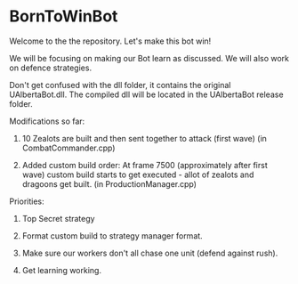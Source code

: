 BornToWinBot
============

Welcome to the the repository. Let's make this bot win!

We will be focusing on making our Bot learn as discussed. We will also work on defence strategies.

Don't get confused with the dll folder, it contains the original UAlbertaBot.dll. The compiled dll will be located in the UAlbertaBot release folder.

Modifications so far:

1) 10 Zealots are built and then sent together to attack (first wave) (in CombatCommander.cpp)

2) Added custom build order: At frame 7500 (approximately after first wave) custom build starts to get executed - allot of     zealots and dragoons get built. (in ProductionManager.cpp) 

Priorities:

1) Top Secret strategy

2) Format custom build to strategy manager format.

3)  Make sure our workers don't all chase one unit (defend against rush).

4) Get learning working.


